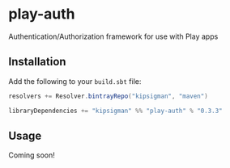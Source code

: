 # play-auth
Authentication/Authorization framework for use with Play apps

## Installation
Add the following to your `build.sbt` file:

```scala
resolvers += Resolver.bintrayRepo("kipsigman", "maven")

libraryDependencies += "kipsigman" %% "play-auth" % "0.3.3"
```

## Usage
Coming soon!